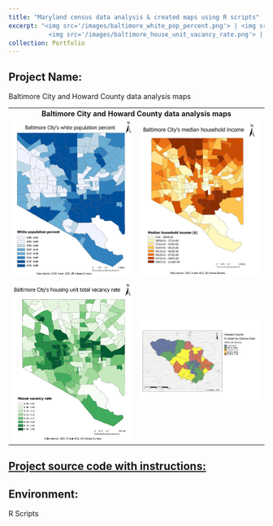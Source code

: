 ```yaml
---
title: "Maryland census data analysis & created maps using R scripts"
excerpt: "<img src='/images/baltimore_white_pop_percent.png'> | <img src='/images/baltimore_household_income.png'> | <br>
           <img src='/images/baltimore_house_unit_vacancy_rate.png'> |  <img src='/images/Howard_County_Asian_map.png'>"
collection: Portfolio
---
```


## Project Name: 
Baltimore City and Howard County data analysis maps

<table>
      <tr>
          <td colspan='2' align='center'><strong>Baltimore City and Howard County data analysis maps</strong></td>
      </tr>       
       <tr>
          <td width='50%'><img src='/images/baltimore_white_pop_percent.png'> </td>
          <td width='50%'><img src='/images/baltimore_household_income.png'> </td>
       </tr>
       <tr>
          <td width='50%'><img src='/images/baltimore_house_unit_vacancy_rate.png'> </td>
          <td width='50%'><img src='/images/Howard_County_Asian_map.png'> </td>
       </tr>
</table>


## <a href="/_pages/R_Projects.html">Project source code with instructions:</a>


## Environment: 
R Scripts
